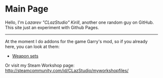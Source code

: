 # Main Page
Hello, I'm _Lazarev "CLazStudio" Kirill_, another one random guy on GitHub.
This site just an experiment with Github Pages.

***

At the moment I do addons for the game Garry's mod, so if you already here, you can look at them:
* [Weapon sets](https://clazstudio.github.io//gmod-lua-weaponsets)

Or visit my Steam Workshop page: http://steamcommunity.com/id/CLazStudio/myworkshopfiles/
